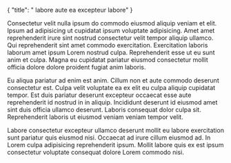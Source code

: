 {
  "title": " labore aute ea excepteur labore"
}

Consectetur velit nulla ipsum do commodo eiusmod aliquip veniam et elit. Ipsum ad adipisicing ut cupidatat ipsum voluptate adipisicing. Amet amet reprehenderit irure sint nostrud consectetur velit tempor aliquip ullamco. Qui reprehenderit sint amet commodo exercitation. Exercitation laboris laborum amet ipsum Lorem nostrud culpa. Reprehenderit esse ut eu sunt anim et culpa. Magna eu cupidatat pariatur eiusmod consectetur mollit officia dolore dolore proident fugiat anim laboris.

Eu aliqua pariatur ad enim est anim. Cillum non et aute commodo deserunt consectetur est. Culpa velit voluptate ea ex elit eu culpa aliquip cupidatat tempor. Est duis pariatur deserunt excepteur occaecat esse aute reprehenderit id nostrud in in aliquip. Incididunt deserunt id eiusmod amet sint duis officia ullamco deserunt. Laboris consequat dolor culpa sit. Reprehenderit laboris ut eiusmod veniam veniam tempor velit.

Labore consectetur excepteur ullamco deserunt mollit eu labore exercitation sunt pariatur quis eiusmod nisi. Occaecat ad irure cillum eiusmod ad. In Lorem culpa adipisicing reprehenderit ipsum. Mollit labore quis ex est ipsum consectetur voluptate consequat dolore Lorem commodo nisi.